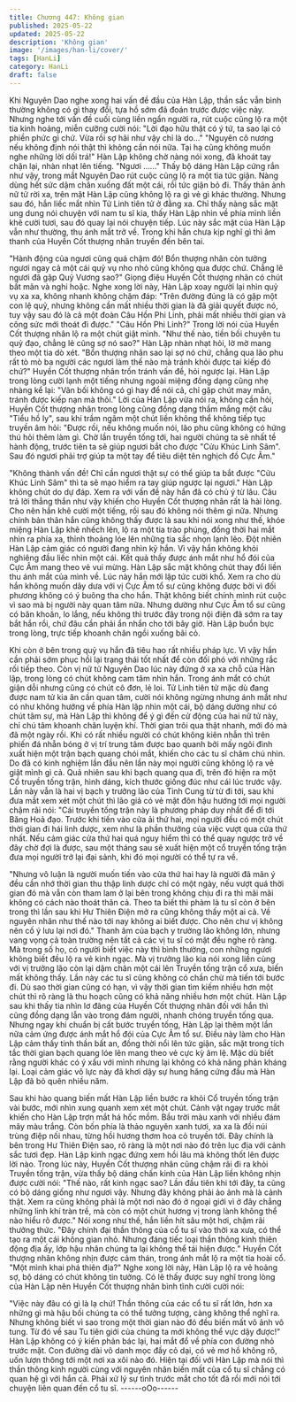 ```yaml
---
title: Chương 447: Không gian
published: 2025-05-22
updated: 2025-05-22
description: 'Không gian'
image: '/images/han-li/cover/'
tags: [HanLi]
category: HanLi
draft: false
---
```


Khi Nguyên Dao nghe xong hai vấn đề đầu của Hàn Lập, thần sắc
vẫn bình thường không có gì thay đổi, tựa hồ sớm đã đoán trước
được việc này. Nhưng nghe tới vấn đề cuối cùng liền ngẩn người
ra, rút cuộc cũng lộ ra một tia kinh hoảng, miễn cưỡng cười nói:
"Lời đạo hữu thật có ý tứ, ta sao lại có phiền phức gì chứ. Vừa rồi
sợ hãi như vậy chỉ là do…"
"Nguyên cô nương nếu không định nói thật thì không cần nói nữa.
Tại hạ cũng không muốn nghe những lời dối trá!" Hàn Lập không
chờ nàng nói xong, đã khoát tay chặn lại, nhàn nhạt lên tiếng.
"Ngươi ……"
Thấy bộ dáng Hàn Lập cứng rắn như vậy, trong mắt Nguyên Dao
rút cuộc cũng lộ ra một tia tức giận.
Nàng dùng hết sức dậm chân xuống đất một cái, rồi tức giận bỏ
đi.
Thấy thân ảnh nữ tử rời xa, trên mặt Hàn Lập cũng không lộ ra gì
vẻ gì khác thường.
Nhưng sau đó, hắn liếc mắt nhìn Tử Linh tiên tử ở đằng xa.
Chỉ thấy nàng sắc mặt ung dung nói chuyện với nam tu sĩ kia,
thấy Hàn Lập nhìn về phía mình liền khẽ cười tươi, sau đó quay
lại nói chuyện tiếp.
Lúc này sắc mặt của Hàn Lập vẫn như thường, thu ánh mắt trở
về. Trong khi hắn chưa kịp nghĩ gì thì âm thanh của Huyền Cốt
thượng nhân truyền đến bên tai.

"Hành động của ngươi cũng quá chậm đó! Bổn thượng nhân còn
tưởng ngươi ngay cả một cái quỷ vụ nho nhỏ cũng không qua
được chứ. Chẳng lẽ ngươi đã gặp Quỷ Vương sao?" Giọng điệu
Huyền Cốt thượng nhân có chút bất mãn và nghi hoặc.
Nghe xong lời này, Hàn Lập xoay người lại nhìn quỷ vụ xa xa,
không nhanh không chậm đáp:
"Trên đường đúng là có gặp một con lệ quỷ, nhưng không cần
mất nhiều thời gian là đã giải quyết được nó, tuy vậy sau đó là cả
một đoàn Câu Hồn Phi Linh, phải mất nhiều thời gian và công sức
mới thoát đi được."
"Câu Hồn Phi Linh?" Trong lời nói của Huyền Cốt thượng nhân lộ
ra một chút giật mình.
"Như thế nào, tiền bối chuyên tu quỷ đạo, chẳng lẻ cũng sợ nó
sao?" Hàn Lập nhàn nhạt hỏi, lờ mờ mang theo một tia dò xét.
"Bổn thượng nhân sao lại sợ nó chứ, chẳng qua lão phu rất tò mò
ba người các ngươi làm thế nào mà tránh khỏi được tai kiếp đó
chứ?" Huyền Cốt thượng nhân trốn tránh vấn đề, hỏi ngược lại.
Hàn Lập trong lòng cười lạnh một tiếng nhưng ngoài miệng đồng
dạng cũng nhẹ nhàng kể lại:
"Vãn bối không có gì hay để nói cả, chỉ gặp chút may mắn, tránh
được kiếp nạn mà thôi."
Lời của Hàn Lập vừa nói ra, không cần hỏi, Huyền Cốt thượng
nhân trong lòng cũng đồng dạng thầm mắng một câu "Tiểu hồ ly",
sau khi trầm ngâm một chút liền không thể không tiếp tục truyền
âm hỏi:
"Được rồi, nếu không muốn nói, lão phu cũng không có hứng thú
hỏi thêm làm gì. Chờ lần truyền tống tới, hai người chúng ta sẽ
nhất tề hành động, trước tiên ta sẽ giúp ngươi bắt cho được "Cửu
Khúc Linh Sâm". Sau đó ngươi phải trợ giúp ta một tay để tiêu diệt
tên nghịch đồ Cực Âm."

"Không thành vấn đề! Chỉ cần ngươi thật sự có thể giúp ta bắt
được "Cửu Khúc Linh Sâm" thì ta sẽ mạo hiểm ra tay giúp ngược
lại ngươi." Hàn Lập không chút do dự đáp.
Xem ra với vấn đề này hắn đã có chủ ý từ lâu.
Câu trả lời thẳng thắn như vậy khiến cho Huyền Cốt thượng nhân
rất là hài lòng.
Cho nên hắn khẽ cười một tiếng, rồi sau đó không nói thêm gì
nữa.
Nhưng chính bản thân hắn cũng không thấy được là sau khi nói
xong như thế, khóe miệng Hàn Lập khẽ nhếch lên, lộ ra một tia
trào phúng, đồng thời hai mắt nhìn ra phía xa, thỉnh thoảng lóe lên
những tia sắc nhọn lạnh lẽo.
Đột nhiên Hàn Lập cảm giác có người đang nhìn kỹ hắn. Vì vậy
hắn không khỏi nghiêng đầu liếc nhìn một cái.
Kết quả thấy được ánh mắt như hổ đói của Cực Âm mang theo
vẻ vui mừng.
Hàn Lập sắc mặt không chút thay đổi liền thu ánh mắt của mình
về. Lúc này hắn mới lập tức cười khổ.
Xem ra cho dù hắn không muốn dây dưa với vị Cực Âm tổ sư
cũng không được bởi vì đối phương không có ý buông tha cho
hắn.
Thật không biết chính mình rút cuộc vì sao mà bị người này quan
tâm nữa.
Nhưng dường như Cực Âm tổ sư cũng có băn khoăn, lo lắng, nếu
không thì trước đây trong nội điện đã sớm ra tay bắt hắn rồi, chứ
đâu cần phải ẩn nhẩn cho tới bây giờ.
Hàn Lập buồn bực trong lòng, trực tiếp khoanh chân ngồi xuống
bãi cỏ.

Khi còn ở bên trong quỷ vụ hắn đã tiêu hao rất nhiều pháp lực. Vì
vậy hắn cần phải sớm phục hồi lại trạng thái tốt nhất để còn đối
phó với những rắc rối tiếp theo.
Còn vị nữ tử Nguyên Dao lúc này đứng ở xa xa chỗ của Hàn lập,
trong lòng có chút không cam tâm nhìn hắn.
Trong ánh mắt có chút giận dỗi nhưng cũng có chút cô đơn, lẻ loi.
Tử Linh tiên tử mặc dù đang được nam tử kia ân cần quan tâm,
cười nói không ngừng nhưng ánh mắt như có như không hướng
về phía Hàn lập nhìn một cái, bộ dáng dường như có chút tâm
sự, mà Hàn Lập thì không để ý gì đến cử động của hai nữ tử này,
chỉ chú tâm khoanh chân luyện khí.
Thời gian trôi qua thật nhanh, mới đó mà đã một ngày rồi.
Khi có rất nhiều người có chút không kiên nhẫn thì trên phiến đá
nhẵn bóng ở vị trí trung tâm được bao quanh bởi mấy ngôi đình
xuất hiện một trận bạch quang chói mắt, khiến cho các tu sĩ chăm
chú nhìn.
Do đã có kinh nghiệm lần đầu nên lần này mọi người cũng không
lộ ra vẻ giật mình gì cả.
Quả nhiên sau khi bạch quang qua đi, trên đó hiện ra một Cổ
truyền tống trận, hình dáng, kích thước giống đúc như cái lúc
trước vậy.
Lần này vẫn là hai vị bạch y trưởng lão của Tinh Cung từ từ đi tới,
sau khi đưa mắt xem xét một chút thì lão giả có vẻ mặt đôn hậu
hướng tới mọi người chậm rãi nói:
"Cái truyền tống trận này là phương pháp duy nhất để đi tới Băng
Hoả đạo. Trước khi tiến vào cửa ải thứ hai, mọi người đều có một
chút thời gian đi hái linh dược, xem như là phần thưởng của việc
vượt qua cửa thứ nhất. Nếu cảm giác cửa thứ hai quá nguy hiểm
thì có thể quay ngược trở về đây chờ đợi là được, sau một tháng
sau sẽ xuất hiện một cổ truyền tống trận đưa mọi người trở lại đại
sảnh, khi đó mọi người có thể tự ra về.

"Nhưng vô luận là người muốn tiến vào cửa thứ hai hay là người
đã mãn ý đều cần nhớ thời gian thu thập linh dược chỉ có một
ngày, nếu vượt quá thời gian đó mà vẫn còn tham lam ở lại bên
trong không chịu đi ra thì mãi mãi không có cách nào thoát thân
cả. Theo ta biết thì phàm là tu sĩ còn ở bên trong thì lần sau khi
Hư Thiên Điện mở ra cũng không thấy một ai cả. Về nguyên nhân
như thế nào tới nay không ai biết được. Cho nên chư vị không
nên cố ý lưu lại nơi đó."
Thanh âm của bạch y trưởng lão không lớn, nhưng vang vọng cả
toàn trường nên tất cả các vị tu sĩ có mặt đều nghe rõ ràng.
Mà trong số họ, có người biết việc này thì bình thường, con những
ngươi không biết đều lộ ra vẻ kinh ngạc.
Mà vị trưởng lão kia nói xong liền cùng với vị trưởng lão còn lại
dậm chân một cái lên Truyền tống trận cổ xưa, biến mất không
thấy.
Lần này các tu sĩ cũng không có chần chừ mà tiến tới bước đi.
Dù sao thời gian cũng có hạn, vì vậy thời gian tìm kiếm nhiều hơn
một chút thì rõ ràng là thu hoạch cũng có khả năng nhiều hơn một
chút.
Hàn Lập sau khi thấy tia nhìn lơ đãng của Huyền Cốt thượng
nhân đối với hắn thì cũng đồng dạng lẫn vào trong đám người,
nhanh chóng truyền tống qua.
Nhưng ngay khi chuẩn bị cất bước truyền tống, Hàn Lập lại thêm
một lần nữa cảm ứng được ánh mắt hổ đói của Cực Âm tổ sư.
Điều này làm cho Hàn Lập cảm thấy tinh thần bất an, đồng thời
nổi lên tức giận, sắc mặt trong tích tắc thời gian bạch quang lóe
lên mang theo vẻ cực kỳ âm lệ.
Mặc dù biết rằng người khác có ý xấu với mình nhưng lại không
có khả năng phản kháng lại. Loại cảm giác vô lực này đã khơi dậy
sự hung hăng cứng đầu mà Hàn Lập đã bỏ quên nhiều năm.

Sau khi hào quang biến mất Hàn Lập liền bước ra khỏi Cổ truyền
tống trận vài bước, mới nhìn xung quanh xem xét một chút.
Cảnh vật ngay trước mắt khiến cho Hàn Lập trợn mắt há hốc
mồm.
Bầu trời màu xanh với nhiều đám mây màu trắng. Còn bốn phía là
thảo nguyên xanh tươi, xa xa là đồi núi trùng điệp nối nhau, từng
hồi hương thơm hoa cỏ truyền tới.
Đây chính là bên trong Hư Thiên Điện sao, rõ ràng là một nơi nào
đó trên lục địa với cảnh sắc tươi đẹp.
Hàn Lập kinh ngạc đứng xem hồi lâu mà không thốt lên được lời
nào.
Trong lúc này, Huyền Cốt thượng nhân cũng chậm rãi đi ra khỏi
Truyền tống trận, vừa thấy bộ dáng chấn kinh của Hàn Lập liền
không nhịn được cười nói:
"Thế nào, rất kinh ngạc sao? Lần đầu tiên khi tới đây, ta cũng có
bộ dáng giống như ngươi vậy. Nhưng đây không phải ảo ảnh mà
là cảnh thật. Xem ra cũng không phải là một nơi nào đó ở ngoại
giới vì ở đây chẳng những linh khí tràn trề, mà còn có một chút
hương vị trong lành không thể nào hiểu rõ được."
Nói xong như thế, hắn liền hít sâu một hơi, chậm rãi thưởng thức.
"Đây chính đại thần thông của cổ tu sĩ vào thời xa xưa, có thể tạo
ra một cái không gian nhỏ. Nhưng đáng tiếc loại thần thông kinh
thiên động địa ấy, lớp hậu nhân chúng ta lại không thể tái hiện
được." Huyền Cốt thượng nhân không nhịn được cảm thán, trong
ánh mắt lộ ra một tia hoài cổ.
"Một mình khai phá thiên địa?" Nghe xong lời này, Hàn Lập lộ ra
vẻ hoảng sợ, bộ dáng có chút không tin tưởng.
Có lẽ thấy được suy nghĩ trong lòng của Hàn Lập nên Huyền Cốt
thượng nhân bình tĩnh cười cười nói:

"Việc này đâu có gì là lạ chứ! Thần thông của các cổ tu sĩ rất lớn,
hơn xa những gì mà hậu bối chúng ta có thể tưởng tượng, càng
không thể nghĩ ra. Nhưng không biết vì sao trong một thời gian
nào đó đều biến mất vô ảnh vô tung. Từ đó về sau Tu tiên giới
của chúng ta mới không thể vực dậy được!"
Hàn Lập không có ý kiến phản bác lại, hai mắt đổ về phía con
đường nhỏ trước mặt.
Con đường dài vô danh mọc đầy cỏ dại, có vẻ mơ hồ không rõ,
uốn lượn thông tới một nơi xa xôi nào đó.
Hiện tại đối với Hàn Lập mà nói thì thần thông kinh người cùng
với nguyên nhân biến mất của cổ tu sĩ chẳng có quan hệ gì với
hắn cả.
Phải xử lý sự tình trước mắt cho tốt đã rồi mới nói tới chuyện liên
quan đến cổ tu sĩ.
------oOo------
